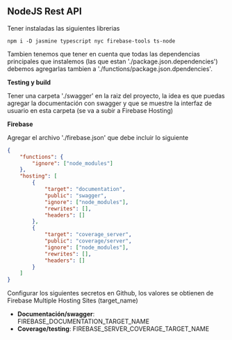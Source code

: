 ## NodeJS Rest API

Tener instaladas las siguientes librerias

`npm i -D jasmine typescript nyc firebase-tools ts-node`

Tambien tenemos que tener en cuenta que todas las dependencias principales que instalemos (las que estan './package.json.dependencies') debemos agregarlas tambien a './functions/package.json.dpendencies'.

**Testing y build**

Tener una carpeta './swagger' en la raiz del proyecto, la idea es que puedas agregar la documentación con swagger y que se muestre la interfaz de usuario en esta carpeta (se va a subir a Firebase Hosting)

**Firebase**

Agregar el archivo './firebase.json' que debe incluir lo siguiente

```json
{
    "functions": {
        "ignore": ["node_modules"]
    },
    "hosting": [
        {
            "target": "documentation",
            "public": "swagger",
            "ignore": ["node_modules"],
            "rewrites": [],
            "headers": []
        },
        {
            "target": "coverage_server",
            "public": "coverage/server",
            "ignore": ["node_modules"],
            "rewrites": [],
            "headers": []
        }
    ]
}
```

Configurar los siguientes secretos en Github, los valores se obtienen de Firebase Multiple Hosting Sites (target_name)

- **Documentación/swagger**: FIREBASE_DOCUMENTATION_TARGET_NAME
- **Coverage/testing**: FIREBASE_SERVER_COVERAGE_TARGET_NAME
